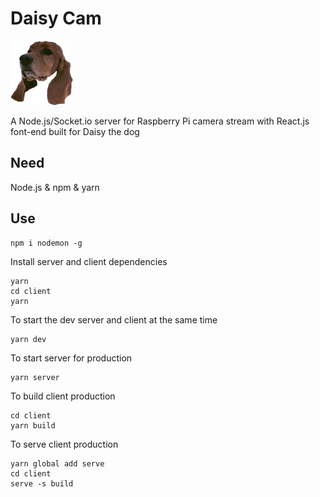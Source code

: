 # Daisy Cam

![ daisy the dog ](https://raw.githubusercontent.com/WoodburyShortridge/daisyCam/master/client/src/imgs/mouse.png)

A Node.js/Socket.io server for Raspberry Pi camera stream with React.js font-end built for Daisy the dog

## Need

Node.js &
npm &
yarn

## Use

```
npm i nodemon -g
```

Install server and client dependencies

```
yarn
cd client
yarn
```

To start the dev server and client at the same time

```
yarn dev
```

To start server for production
```
yarn server
```

To build client production

```
cd client
yarn build
```

To serve client production

```
yarn global add serve
cd client
serve -s build
```